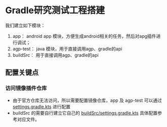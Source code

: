 # Gradle研究测试工程搭建

我们建立如下模块：

1. app： android app 模块，方便生成android相关的任务，然后对apg插件进行调试；
2. agp-test： java 模块，用于直接调用agp、gradle的api
3. buildSrc： 用于直接调用agp、gradle的api

## 配置关键点

### 访问镜像插件仓库

- 由于官方仓库无法访问，所以需要配置镜像仓库，app 及 agp-test 可以通过 [settings.gradle.kts](../settings.gradle.kts) 进行配置
- buildSrc 的需要自行建立它自己的 [buildSrc/settings.gradle.kts](../buildSrc/settings.gradle.kts)
具体配置参考对应文件。